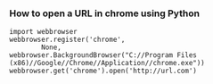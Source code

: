 ### How to open a URL in chrome using Python

```
import webbrowser
webbrowser.register('chrome',
		None,
webbrowser.BackgroundBrowser("C://Program Files (x86)//Google//Chrome//Application//chrome.exe"))
webbrowser.get('chrome').open('http://url.com')
```